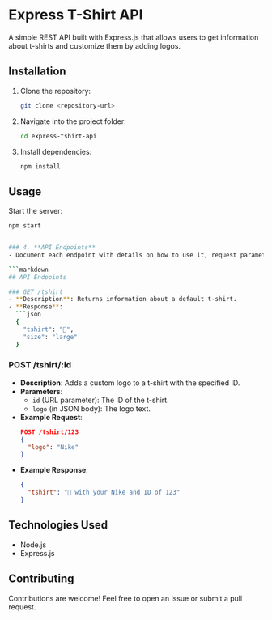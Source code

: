 # Express T-Shirt API
A simple REST API built with Express.js that allows users to get information about t-shirts and customize them by adding logos.

## Installation

1. Clone the repository:
   ```bash
   git clone <repository-url>
   ```
2. Navigate into the project folder:
   ```bash
   cd express-tshirt-api
   ```
3. Install dependencies:
   ```bash
   npm install
   ```

## Usage

Start the server:
```bash
npm start


### 4. **API Endpoints**
- Document each endpoint with details on how to use it, request parameters, and responses.

```markdown
## API Endpoints

### GET /tshirt
- **Description**: Returns information about a default t-shirt.
- **Response**:
  ```json
  {
    "tshirt": "👕",
    "size": "large"
  }
  ```

### POST /tshirt/:id
- **Description**: Adds a custom logo to a t-shirt with the specified ID.
- **Parameters**:
  - `id` (URL parameter): The ID of the t-shirt.
  - `logo` (in JSON body): The logo text.
- **Example Request**:
  ```json
  POST /tshirt/123
  {
    "logo": "Nike"
  }
  ```
- **Example Response**:
  ```json
  {
    "tshirt": "👕 with your Nike and ID of 123"
  }
  ```

## Technologies Used
- Node.js
- Express.js

## Contributing
Contributions are welcome! Feel free to open an issue or submit a pull request.

